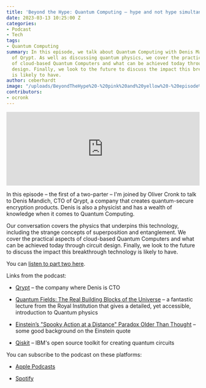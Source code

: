 ```yaml
---
title: 'Beyond the Hype: Quantum Computing – hype and not hype simultaneously?'
date: 2023-03-13 10:25:00 Z
categories:
- Podcast
- Tech
tags:
- Quantum Computing
summary: In this episode, we talk about Quantum Computing with Denis Mandich, CTO
  of Qrypt. As well as discussing quantum physics, we cover the practical aspects
  of cloud-based Quantum Computers and what can be achieved today through circuit
  design. Finally, we look to the future to discuss the impact this breakthrough technology
  is likely to have.
author: ceberhardt
image: "/uploads/BeyondTheHype%20-%20pink%20and%20yellow%20-%20episode%2010%20-%20social.png"
contributors:
- ocronk
---
```


<base target="_blank"><iframe title="Embed Player" src="https://play.libsyn.com/embed/episode/id/26208876/height/192/theme/modern/size/large/thumbnail/yes/custom-color/ffffff/time-start/00:00:00/playlist-height/200/direction/backward/download/yes" height="192" width="100%" scrolling="no" allowfullscreen="" webkitallowfullscreen="true" mozallowfullscreen="true" oallowfullscreen="true" msallowfullscreen="true" style="border: none;"></iframe>

In this episode – the first of a two-parter – I'm joined by Oliver Cronk to talk to Denis Mandich, CTO of Qrypt, a company that creates quantum-secure encryption products. Denis is also a physicist and has a wealth of knowledge when it comes to Quantum Computing.

Our conversation covers the physics that underpins this technology, including the strange concepts of superposition and entanglement. We cover the practical aspects of cloud-based Quantum Computers and what can be achieved today through circuit design. Finally, we look to the future to discuss the impact this breakthrough technology is likely to have.

You can [listen to part two here](https://blog.scottlogic.com/2023/04/03/beyond-the-hype-y2q-the-end-of-encryption-as-we-know-it.html).

Links from the podcast:

* [Qrypt](https://www.qrypt.com/) – the company where Denis is CTO

* [Quantum Fields: The Real Building Blocks of the Universe](https://youtu.be/zNVQfWC_evg) – a fantastic lecture from the Royal Institution that gives a detailed, yet accessible, introduction to Quantum physics

* [Einstein’s "Spooky Action at a Distance" Paradox Older Than Thought](https://www.technologyreview.com/2012/03/08/20152/einsteins-spooky-action-at-a-distance-paradox-older-than-thought/) – some good background on the Einstein quote

* [Qiskit](https://qiskit.org/) – IBM's open source toolkit for creating quantum circuits

You can subscribe to the podcast on these platforms:

* [Apple Podcasts](https://podcasts.apple.com/dk/podcast/beyond-the-hype/id1612265563)

* [Spotify](https://open.spotify.com/show/2BlwBJ7JoxYpxU4GBmuR4x)